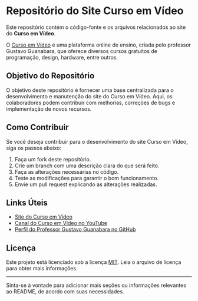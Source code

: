 # Repositório do Site Curso em Vídeo

Este repositório contém o código-fonte e os arquivos relacionados ao site do **Curso em Vídeo**.

O [Curso em Vídeo](https://www.cursoemvideo.com/) é uma plataforma online de ensino, criada pelo professor Gustavo Guanabara, que oferece diversos cursos gratuitos de programação, design, hardware, entre outros.

## Objetivo do Repositório

O objetivo deste repositório é fornecer uma base centralizada para o desenvolvimento e manutenção do site do Curso em Vídeo. Aqui, os colaboradores podem contribuir com melhorias, correções de bugs e implementação de novos recursos.

## Como Contribuir

Se você deseja contribuir para o desenvolvimento do site Curso em Vídeo, siga os passos abaixo:

1. Faça um fork deste repositório.
2. Crie um branch com uma descrição clara do que será feito.
3. Faça as alterações necessárias no código.
4. Teste as modificações para garantir o bom funcionamento.
5. Envie um pull request explicando as alterações realizadas.

## Links Úteis

- [Site do Curso em Vídeo](https://www.cursoemvideo.com/)
- [Canal do Curso em Vídeo no YouTube](https://www.youtube.com/user/cursosemvideo)
- [Perfil do Professor Gustavo Guanabara no GitHub](https://github.com/gustavoguanabara)

## Licença

Este projeto está licenciado sob a licença [MIT](LICENSE). Leia o arquivo de licença para obter mais informações.

---

Sinta-se à vontade para adicionar mais seções ou informações relevantes ao README, de acordo com suas necessidades.
